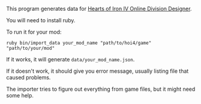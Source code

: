 This program generates data for [Hearts of Iron IV Online Division Designer](https://taw.github.io/hoi4/).

You will need to install ruby.

To run it for your mod:

```
ruby bin/import_data your_mod_name "path/to/hoi4/game" "path/to/your/mod"
```

If it works, it will generate `data/your_mod_name.json`.

If it doesn't work, it should give you error message, usually listing file that caused problems.

The importer tries to figure out everything from game files, but it might need some help.
